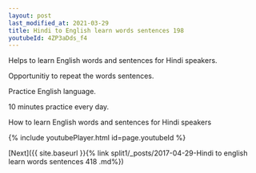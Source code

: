 ```yaml
---
layout: post
last_modified_at: 2021-03-29
title: Hindi to English learn words sentences 198 
youtubeId: 4ZP3aDds_f4
---
```

 
 
Helps to learn English words and sentences for Hindi speakers.

Opportunitiy to repeat the words sentences. 

Practice English language. 
 
10 minutes practice every day. 
 
How to learn English words and sentences for Hindi speakers 
 
{% include youtubePlayer.html id=page.youtubeId %}
 
 
[Next]({{ site.baseurl }}{% link  split1/_posts/2017-04-29-Hindi to english learn words sentences 418 .md%})
 
